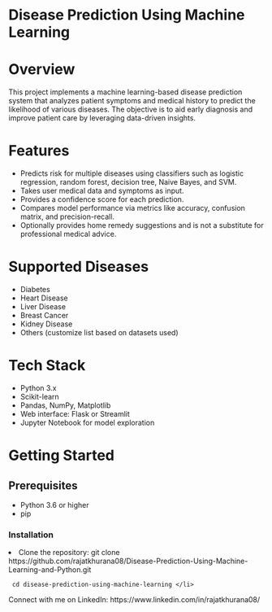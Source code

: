 <h1>Disease Prediction Using Machine Learning</h1>
<h1>Overview</h1>
This project implements a machine learning-based disease prediction system that analyzes patient symptoms and medical history to predict the likelihood of various diseases. The objective is to aid early diagnosis and improve patient care by leveraging data-driven insights.

<h1>Features</h1>
<ul>
  <li>Predicts risk for multiple diseases using classifiers such as logistic regression, random forest, decision tree, Naive Bayes, and SVM.</li>
  <li>Takes user medical data and symptoms as input.</li>
  <li>Provides a confidence score for each prediction.</li>
  <li>Compares model performance via metrics like accuracy, confusion matrix, and precision-recall.</li>
  <li>Optionally provides home remedy suggestions and is not a substitute for professional medical advice.</li>
</ul>

<h1>Supported Diseases</h1>
<ul>
  <li>Diabetes</li>
  <li>Heart Disease</li>
  <li>Liver Disease</li>
  <li>Breast Cancer</li>
  <li>Kidney Disease</li>
  <li>Others (customize list based on datasets used)</li>
</ul>

<h1>Tech Stack</h1>
<ul>
  <li>Python 3.x</li>
  <li>Scikit-learn</li>
  <li>Pandas, NumPy, Matplotlib</li>
  <li>Web interface: Flask or Streamlit</li>
  <li>Jupyter Notebook for model exploration</li>
</ul>


<h1>Getting Started</h1>
<h2>Prerequisites</h2>
<ul>
  <li>Python 3.6 or higher</li>
  <li>pip</li>
</ul>

<h3>Installation</h3>
  <li>Clone the repository: git clone https://github.com/rajatkhurana08/Disease-Prediction-Using-Machine-Learning-and-Python.git

     cd disease-prediction-using-machine-learning </li>

<p>Connect with me on LinkedIn: https://www.linkedin.com/in/rajatkhurana08/</p>

    
</ul>

